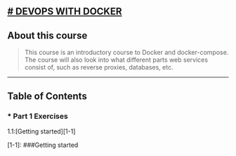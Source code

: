 [# DEVOPS WITH DOCKER](https://devopswithdocker.com/)
---
## About this course
>This course is an introductory course to Docker and docker-compose.
>The course will also look into what different parts web services consist of,
>such as reverse proxies, databases, etc.
---
## Table of Contents
### * Part 1 Exercises
1.1:[Getting started][1-1]

[1-1]: ###Getting started

